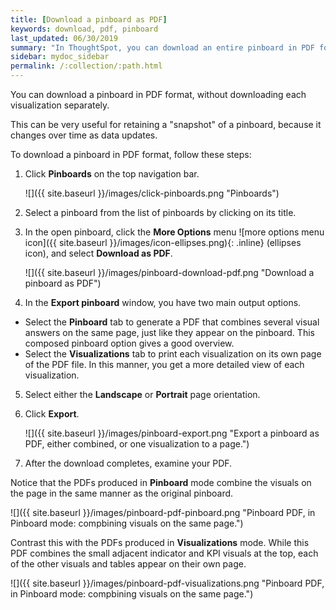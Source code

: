 ```yaml
---
title: [Download a pinboard as PDF]
keywords: download, pdf, pinboard
last_updated: 06/30/2019
summary: "In ThoughtSpot, you can download an entire pinboard in PDF format."
sidebar: mydoc_sidebar
permalink: /:collection/:path.html
---
```

You can download a pinboard in PDF format, without downloading each visualization separately.

This can be very useful for retaining a "snapshot" of a pinboard, because it changes over time as data updates.

To download a pinboard in PDF format, follow these steps:

1. Click **Pinboards** on the top navigation bar.

     ![]({{ site.baseurl }}/images/click-pinboards.png "Pinboards")

2. Select a pinboard from the list of pinboards by clicking on its title.

3. In the open pinboard, click the **More Options** menu ![more options menu icon]({{ site.baseurl }}/images/icon-ellipses.png){: .inline} (ellipses icon), and select **Download as PDF**.

     ![]({{ site.baseurl }}/images/pinboard-download-pdf.png "Download a pinboard as PDF")

4. In the **Export pinboard** window, you have two main output options.
  * Select the **Pinboard** tab to generate a PDF that combines several visual answers on the same page, just like they appear on the pinboard. This composed pinboard option gives a good overview.
  * Select the **Visualizations** tab to print each visualization on its own page of the PDF file. In this manner, you get a more detailed view of each visualization.

  5. Select either the **Landscape** or **Portrait** page orientation.

  6. Click **Export**.


     ![]({{ site.baseurl }}/images/pinboard-export.png "Export a pinboard as PDF, either combined, or one visualization to a page.")

  7. After the download completes, examine your PDF.

  Notice that the PDFs produced in **Pinboard** mode combine the visuals on the page in the same manner as the original pinboard.

  ![]({{ site.baseurl }}/images/pinboard-pdf-pinboard.png "Pinboard PDF, in Pinboard mode: compbining visuals on the same page.")

  Contrast this with the PDFs produced in **Visualizations** mode.  While this PDF combines the small adjacent indicator and KPI visuals at the top, each of the other visuals and tables appear on their own page.

  ![]({{ site.baseurl }}/images/pinboard-pdf-visualizations.png "Pinboard PDF, in Pinboard mode: compbining visuals on the same page.")
